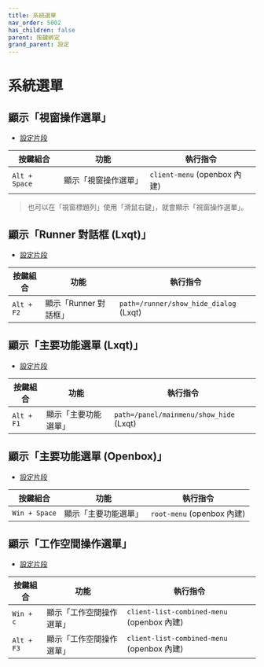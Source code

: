 ```yaml
---
title: 系統選單
nav_order: 5002
has_children: false
parent: 按鍵綁定
grand_parent: 設定
---
```



# 系統選單


## 顯示「視窗操作選單」

* [設定片段](https://github.com/samwhelp/ultramarine-lxqt-adjustment/tree/main/prototype/main/lxqt-config/Main/asset/overlay/etc/skel/.config/openbox/helper/share/gen/openbox-gen-rc/Section/Keybind/MenuClient.php#L3-L7)

| 按鍵組合           | 功能        | 執行指令             |
| ----------------- | ------------ | -------------------- |
| `Alt + Space`  | 顯示「視窗操作選單」 | `client-menu` (openbox 內建) |

> 也可以在「視窗標題列」使用「滑鼠右鍵」，就會顯示「視窗操作選單」。




## 顯示「Runner 對話框 (Lxqt)」

* [設定片段](https://github.com/samwhelp/ultramarine-lxqt-adjustment/blob/main/prototype/main/lxqt-config/Main/asset/overlay/etc/skel/.config/lxqt/globalkeyshortcuts.conf#L15-L18)

| 按鍵組合           | 功能        | 執行指令             |
| ----------------- | ------------ | -------------------- |
| `Alt + F2`  | 顯示「Runner 對話框」 | `path=/runner/show_hide_dialog` (Lxqt) |




## 顯示「主要功能選單 (Lxqt)」

* [設定片段](https://github.com/samwhelp/ultramarine-lxqt-adjustment/blob/main/prototype/main/lxqt-config/Main/asset/overlay/etc/skel/.config/lxqt/globalkeyshortcuts.conf#L10-L13)

| 按鍵組合           | 功能        | 執行指令             |
| ----------------- | ------------ | -------------------- |
| `Alt + F1`  | 顯示「主要功能選單」 | `path=/panel/mainmenu/show_hide` (Lxqt) |



## 顯示「主要功能選單 (Openbox)」

* [設定片段](https://github.com/samwhelp/ultramarine-lxqt-adjustment/tree/main/prototype/main/lxqt-config/Main/asset/overlay/etc/skel/.config/openbox/helper/share/gen/openbox-gen-rc/Section/Keybind/MenuRoot.php)

| 按鍵組合           | 功能        | 執行指令             |
| ----------------- | ------------ | -------------------- |
| `Win + Space`  | 顯示「主要功能選單」 | `root-menu` (openbox 內建) |




## 顯示「工作空間操作選單」

* [設定片段](https://github.com/samwhelp/ultramarine-lxqt-adjustment/tree/main/prototype/main/lxqt-config/Main/asset/overlay/etc/skel/.config/openbox/helper/share/gen/openbox-gen-rc/Section/Keybind/MenuClientList.php)

| 按鍵組合           | 功能        | 執行指令             |
| ----------------- | ------------ | -------------------- |
| `Win + c`  | 顯示「工作空間操作選單」 | `client-list-combined-menu` (openbox 內建) |
| `Alt + F3`  | 顯示「工作空間操作選單」 | `client-list-combined-menu` (openbox 內建) |


